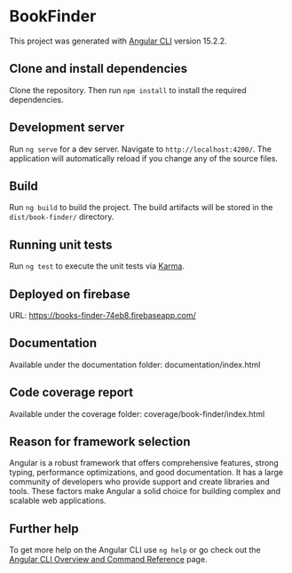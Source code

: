 # BookFinder

This project was generated with [Angular CLI](https://github.com/angular/angular-cli) version 15.2.2.

## Clone and install dependencies

Clone the repository. Then run `npm install` to install the required dependencies. 

## Development server

Run `ng serve` for a dev server. Navigate to `http://localhost:4200/`. The application will automatically reload if you
change any of the source files.

## Build

Run `ng build` to build the project. The build artifacts will be stored in the `dist/book-finder/` directory.

## Running unit tests

Run `ng test` to execute the unit tests via [Karma](https://karma-runner.github.io).

## Deployed on firebase

URL: https://books-finder-74eb8.firebaseapp.com/

## Documentation 

Available under the documentation folder: documentation/index.html

## Code coverage report

Available under the coverage folder: coverage/book-finder/index.html

## Reason for framework selection

Angular is a robust framework that offers comprehensive features, strong typing, performance optimizations, and good documentation.
It has a large community of developers who provide support and create libraries and tools. 
These factors make Angular a solid choice for building complex and scalable web applications.

## Further help

To get more help on the Angular CLI use `ng help` or go check out
the [Angular CLI Overview and Command Reference](https://angular.io/cli) page.
